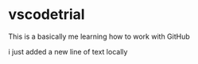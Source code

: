 # vscodetrial

This is a basically me learning how to work with GitHub

i just added a new line of text locally